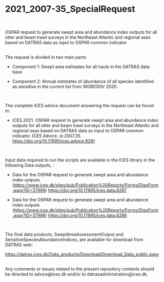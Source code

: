 # 2021_2007-35_SpecialRequest
<br>


OSPAR request to generate swept area and abundance index outputs for all otter and beam trawl surveys in the Northeast Atlantic and regional seas based on DATRAS data as input to OSPAR common indicator 
<br>
<br>


The request is divided in two main parts:

 - Component 1: Swept area estimates for all hauls in the DATRAS data base
 
 - Component 2: Annual estimates of abundance of all species identified as sensitive in the current list from WGBIODIV 2020.
<br>

The complete ICES advice document answering the request can be found in:

* ICES.2021. OSPAR request to generate swept area and abundance index outputs for all otter and beam trawl surveys in the Northeast Atlantic and regional seas based on DATRAS data as input to OSPAR common indicator. ICES Advice. sr.2007.35.
https://doi.org/10.17895/ices.advice.8281
<br>

Input data required to run the scripts are available in the ICES library in the following Data outputs, :

* Data for the OSPAR request to generate swept area and abundance index outputs (https://www.ices.dk/sites/pub/Publication%20Reports/Forms/DispForm.aspx?ID=37999)
https://doi.org/10.17895/ices.data.8287

* Data for the OSPAR request to generate swept area and abundance index outputs (https://www.ices.dk/sites/pub/Publication%20Reports/Forms/DispForm.aspx?ID=37998) 
https://doi.org/10.17895/ices.data.8286

<br>

The final data products, SweptAreaAssessmentOutput and SensitiveSpeciesAbundanceIndices, are available for download from DATRAS web:

https://datras.ices.dk/Data_products/Download/Download_Data_public.aspx


<br>
Any comments or issues related to the present repository contents should be directed to advice@ices.dk and/or to datrasadministration@ices.dk.
